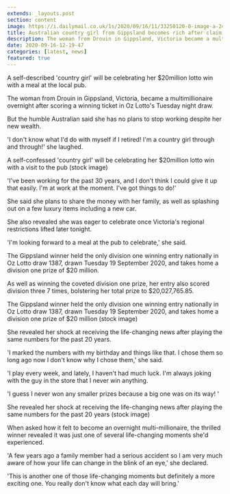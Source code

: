 ```yaml
---
extends: _layouts.post
section: content
image: https://i.dailymail.co.uk/1s/2020/09/16/11/33250120-0-image-a-24_1600252689394.jpg 
title: Australian country girl from Gippsland becomes rich after claiming Oz Lottos $20million jackpot 
description: The woman from Drouin in Gippsland, Victoria became a multimillionaire overnight after scoring a winning ticket in Oz Lottos Tuesday night draw. 
date: 2020-09-16-12-19-47 
categories: [latest, news] 
featured: true 
--- 
```

A self-described 'country girl' will be celebrating her $20million lotto win with a meal at the local pub.

The woman from Drouin in Gippsland, Victoria, became a multimillionaire overnight after scoring a winning ticket in Oz Lotto's Tuesday night draw.

But the humble Australian said she has no plans to stop working despite her new wealth.

'I don't know what I'd do with myself if I retired! I'm a country girl through and through!' she laughed.

A self-confessed 'country girl' will be celebrating her $20million lotto win with a visit to the pub (stock image)

'I've been working for the past 30 years, and I don't think I could give it up that easily. I'm at work at the moment. I've got things to do!'

She said she plans to share the money with her family, as well as splashing out on a few luxury items including a new car. 

She also revealed she was eager to celebrate once Victoria's regional restrictions lifted later tonight. 

'I'm looking forward to a meal at the pub to celebrate,' she said.

The Gippsland winner held the only division one winning entry nationally in Oz Lotto draw 1387, drawn Tuesday 19 September 2020, and takes home a division one prize of $20 million.

As well as winning the coveted division one prize, her entry also scored division three 7 times, bolstering her total prize to $20,027,765.85.

The Gippsland winner held the only division one winning entry nationally in Oz Lotto draw 1387, drawn Tuesday 19 September 2020, and takes home a division one prize of $20 million (stock image)

She revealed her shock at receiving the life-changing news after playing the same numbers for the past 20 years.  

'I marked the numbers with my birthday and things like that. I chose them so long ago now I don't know why I chose them,' she said.

'I play every week, and lately, I haven't had much luck. I'm always joking with the guy in the store that I never win anything.

'I guess I never won any smaller prizes because a big one was on its way! '

She revealed her shock at receiving the life-changing news after playing the same numbers for the past 20 years (stock image)

When asked how it felt to become an overnight multi-millionaire, the thrilled winner revealed it was just one of several life-changing moments she'd experienced.

'A few years ago a family member had a serious accident so I am very much aware of how your life can change in the blink of an eye,' she declared.

'This is another one of those life-changing moments but definitely a more exciting one. You really don't know what each day will bring.'  

